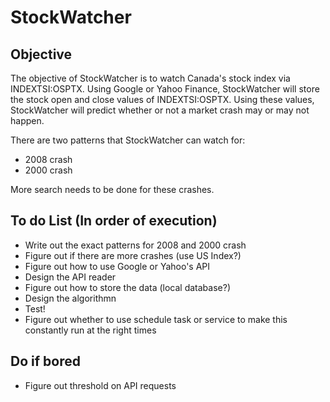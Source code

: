 # StockWatcher

## Objective 
The objective of StockWatcher is to watch Canada's stock index via INDEXTSI:OSPTX.
Using Google or Yahoo Finance, StockWatcher will store the stock open and close values
of INDEXTSI:OSPTX. Using these values, StockWatcher will predict whether or not a
market crash may or may not happen.

There are two patterns that StockWatcher can watch for:

* 2008 crash
* 2000 crash

More search needs to be done for these crashes.

## To do List (In order of execution)

* Write out the exact patterns for 2008 and 2000 crash
* Figure out if there are more crashes (use US Index?)
* Figure out how to use Google or Yahoo's API
* Design the API reader
* Figure out how to store the data (local database?)
* Design the algorithmn
* Test!
* Figure out whether to use schedule task or service to make this constantly run at the right times


## Do if bored

* Figure out threshold on API requests